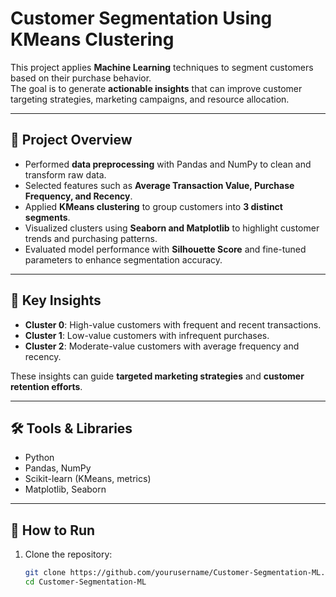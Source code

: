 # Customer Segmentation Using KMeans Clustering

This project applies **Machine Learning** techniques to segment customers based on their purchase behavior.  
The goal is to generate **actionable insights** that can improve customer targeting strategies, marketing campaigns, and resource allocation.  

---

## 📌 Project Overview
- Performed **data preprocessing** with Pandas and NumPy to clean and transform raw data.  
- Selected features such as **Average Transaction Value, Purchase Frequency, and Recency**.  
- Applied **KMeans clustering** to group customers into **3 distinct segments**.  
- Visualized clusters using **Seaborn and Matplotlib** to highlight customer trends and purchasing patterns.  
- Evaluated model performance with **Silhouette Score** and fine-tuned parameters to enhance segmentation accuracy.  

---

## 🔑 Key Insights
- **Cluster 0**: High-value customers with frequent and recent transactions.  
- **Cluster 1**: Low-value customers with infrequent purchases.  
- **Cluster 2**: Moderate-value customers with average frequency and recency.  

These insights can guide **targeted marketing strategies** and **customer retention efforts**.  

---

## 🛠️ Tools & Libraries
- Python  
- Pandas, NumPy  
- Scikit-learn (KMeans, metrics)  
- Matplotlib, Seaborn  

---

## 🚀 How to Run
1. Clone the repository:
   ```bash
   git clone https://github.com/yourusername/Customer-Segmentation-ML.git
   cd Customer-Segmentation-ML
